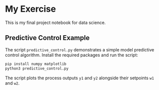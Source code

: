 # My Exercise

This is my final project notebook for data science.

## Predictive Control Example

The script `predictive_control.py` demonstrates a simple model predictive control
algorithm. Install the required packages and run the script:

```bash
pip install numpy matplotlib
python3 predictive_control.py
```

The script plots the process outputs `y1` and `y2` alongside their setpoints
`w1` and `w2`.
 
